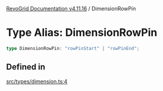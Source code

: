 [RevoGrid Documentation v4.11.16](README.md) / DimensionRowPin

# Type Alias: DimensionRowPin

```ts
type DimensionRowPin: "rowPinStart" | "rowPinEnd";
```

## Defined in

[src/types/dimension.ts:4](https://github.com/revolist/revogrid/blob/763c92aaba8e74029a3eccde1c674251aae1a42c/src/types/dimension.ts#L4)
